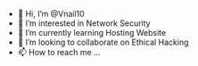 - 👋 Hi, I’m @Vnail10
- 👀 I’m interested in Network Security
- 🌱 I’m currently learning Hosting Website
- 💞️ I’m looking to collaborate on Ethical Hacking
- 📫 How to reach me ...

<!---
Vnail10/Vnail10 is a ✨ special ✨ repository because its `README.md` (this file) appears on your GitHub profile.
You can click the Preview link to take a look at your changes.
--->
